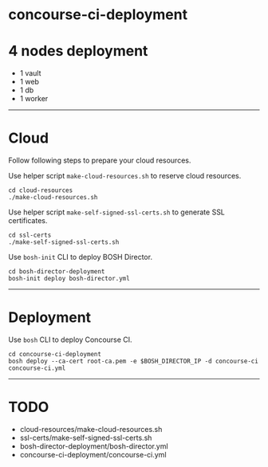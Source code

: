# concourse-ci-deployment

# 4 nodes deployment

* 1 vault
* 1 web
* 1 db
* 1 worker

---

# Cloud

Follow following steps to prepare your cloud resources.

Use helper script `make-cloud-resources.sh` to reserve cloud resources.

```
cd cloud-resources
./make-cloud-resources.sh
```

Use helper script `make-self-signed-ssl-certs.sh` to generate SSL certificates.

```
cd ssl-certs
./make-self-signed-ssl-certs.sh
```

Use `bosh-init` CLI to deploy BOSH Director.

```
cd bosh-director-deployment
bosh-init deploy bosh-director.yml
```

---

# Deployment

Use `bosh` CLI to deploy Concourse CI.

```
cd concourse-ci-deployment
bosh deploy --ca-cert root-ca.pem -e $BOSH_DIRECTOR_IP -d concourse-ci concourse-ci.yml
```

---

# TODO

* cloud-resources/make-cloud-resources.sh
* ssl-certs/make-self-signed-ssl-certs.sh
* bosh-director-deployment/bosh-director.yml
* concourse-ci-deployment/concourse-ci.yml
